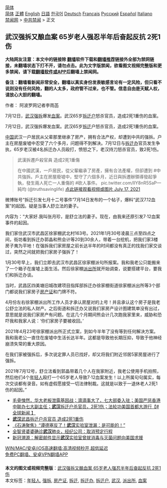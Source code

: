  <!-- 面包屑导航 --> <div class="breadcrumb"><!-- GTranslate: https://gtranslate.io/ -->  <div class="switcher notranslate">  <div class="selected">  <a href="#" onclick="return false;"> 简体</a>  </div>  <div class="option">  <a href="https://www.bannedbook.org" onclick="doGTranslate('zh-CN|zh-CN');jQuery('div.switcher div.selected a').html(jQuery(this).html());return false;" title="简体中文" class="nturl selected"> 简体</a>  <a href="https://www.bannedbook.org/zh-tw/" onclick="doGTranslate('zh-CN|zh-TW');jQuery('div.switcher div.selected a').html(jQuery(this).html());return false;" title="繁體中文" class="nturl"> 正體</a>  <a href="https://www.bannedbook.org/en/" onclick="doGTranslate('zh-CN|en');jQuery('div.switcher div.selected a').html(jQuery(this).html());return false;" title="English" class="nturl"> English</a>  <a href="https://www.bannedbook.org/ja/" onclick="doGTranslate('zh-CN|ja');jQuery('div.switcher div.selected a').html(jQuery(this).html());return false;" title="日本語" class="nturl"> 日語</a>  <a href="https://www.bannedbook.org/ko/" onclick="doGTranslate('zh-CN|ko');jQuery('div.switcher div.selected a').html(jQuery(this).html());return false;" title="한국어" class="nturl"> 한국어</a>  <a href="https://www.bannedbook.org/de/" onclick="doGTranslate('zh-CN|de');jQuery('div.switcher div.selected a').html(jQuery(this).html());return false;" title="Deutsch" class="nturl"> Deutsch</a>  <a href="https://www.bannedbook.org/fr/" onclick="doGTranslate('zh-CN|fr');jQuery('div.switcher div.selected a').html(jQuery(this).html());return false;" title="Français" class="nturl"> Français</a>  <a href="https://www.bannedbook.org/ru/" onclick="doGTranslate('zh-CN|ru');jQuery('div.switcher div.selected a').html(jQuery(this).html());return false;" title="Русский" class="nturl"> Русский</a>  <a href="https://www.bannedbook.org/es/" onclick="doGTranslate('zh-CN|es');jQuery('div.switcher div.selected a').html(jQuery(this).html());return false;" title="Español" class="nturl"> Español</a>  <a href="https://www.bannedbook.org/it/" onclick="doGTranslate('zh-CN|it');jQuery('div.switcher div.selected a').html(jQuery(this).html());return false;" title="Italiano" class="nturl"> Italiano</a>  </div>  </div>      <div class='breadcrumb-sub'><!-- Breadcrumb NavXT 6.3.0 --> <a href="https://www.bannedbook.org/" class="home">禁闻网</a> &gt; <a href="https://www.bannedbook.org/bnews/cbnews/" class="category">中共禁闻</a> &gt; 正文</div></div><h2>武汉强拆又酿血案 65岁老人强忍半年后奋起反抗 2死1伤</h2> <p class="notice"><b>大陆网友注意：本文中的链接除 <a href="https://github.com/bannedbook/fanqiang" >翻墙</a>软件下载和<a href="https://github.com/killgcd/justmysocks/blob/master/README.md">翻墙推荐</a>链接外全部为禁网链接，未翻墙状态下打不开，请勿点击。此为文字版禁闻，欲看图文视频完整版和更多禁闻，请下载<a href="https://github.com/bannedbook/fanqiang">翻墙软件或APP</a>后翻墙上禁闻网。</p><p>备注：翻墙看新闻非常安全，翻墙以真实身份发表敏感言论有一定风险，但只看不说则没有任何风险，翻的人太多，政府管不过来，也不管。信息自由是天赋人权，请放心大胆的翻墙。</b></p>  <div class="entry"> <p>作者： 阿波罗网记者李雨菡</p> <p id="summary">7月12日，<a href="https://www.bannedbook.org/bnews/tag/%e6%ad%a6%e6%b1%89/" class="st_tag internal_tag" rel="tag" title="标签 武汉 下的日志">武汉</a><a href="https://www.bannedbook.org/bnews/tag/%e5%bc%ba%e6%8b%86/" class="st_tag internal_tag" rel="tag" title="标签 强拆 下的日志">强拆</a>爆发<a href="https://www.bannedbook.org/bnews/tag/%e8%a1%80%e6%a1%88/" class="st_tag internal_tag" rel="tag" title="标签 血案 下的日志">血案</a>。武汉65岁<a href="https://www.bannedbook.org/bnews/tag/%e6%8b%86%e8%bf%81%e6%88%b7/" class="st_tag internal_tag" rel="tag" title="标签 拆迁户 下的日志">拆迁户</a>怒杀官员，造成2死1重伤的血案。</p> <p>7月12日，武汉强拆爆发血案。武汉65岁<a href="https://www.bannedbook.org/bnews/tag/%e6%8b%86%e8%bf%81/" class="st_tag internal_tag" rel="tag" title="标签 拆迁 下的日志">拆迁</a>户怒杀官员，造成2死1重伤的血案。</p> <p><span class='wp_keywordlink_affiliate'><a href="https://www.bannedbook.org/" title="中国" target="_blank">中国</a></span>武汉一户居民从父辈那里继承了房产，拥有合法产权，却遭到中共的强拆。户主在房屋废墟中忍受了六个多月，问题得不到解决。7月12日与<a href="https://www.bannedbook.org/bnews/tag/%E6%8B%86%E8%BF%81%E5%8A%9E/" class="st_tag internal_tag" rel="tag" title="标签 拆迁办 下的日志">拆迁办</a>官员发生争执，65岁老汉被4名拆迁办人员殴打，愤怒之下，老汉持刀怒杀官员，致2死1伤。</p>  <blockquote><p>武漢拆遷戶殺官員 造成2死1重傷</p> <p>在中國武漢，一戶居民，從父輩繼承了房產，擁有合法產權，但卻遭到 #中共強拆。戶主在房屋廢墟中，堅守了六個多月，近日與拆遷辦領導發起爭執，發生兩人死亡一人重傷的 #砍人事件。 pic.twitter.com/llY8nR5SaP— 純均 (@truthsavinglife) <a href="https://twitter.com/truthsavinglife/status/1416188221319524356?ref_src=twsrc%5Etfw">点此链接观看视频或图片 July 17, 2021</a></p></blockquote> <p>微博账号“拆迁引发七月十二号事件”7月14日发布的一个帖子，爆料“武汉7.12血案”的起因。疑是当事人舒立法的妻子。</p> <p>内容为：“大家好.我叫张月珍，是舒立法的妻子。现在，由我来还原引发7·12血案事件的起因。</p>  <p>我们家住武汉市武昌区徐家棚武北村163号。2021年1月30号凌晨三点至四点之间，街坊看到拆迁办郭晶和熊会计等20到30余人，带着一台挖机，把我们家3楼房子夷为平地！在强拆我们家房屋之前长达半年的时间都没有真正的找我们家交谈过，突然之间就把我们家房子强拆了！</p> <p>1月30号早上，我们立即去武汉市武昌区徐家棚派句所报案。我和我老公只能搬来了一个箱子在废墟上面生活。然后徐家棚<a href="https://www.bannedbook.org/bnews/tag/%e6%b4%be%e5%87%ba%e6%89%80/" class="st_tag internal_tag" rel="tag" title="标签 派出所 下的日志">派出所</a>就开始调查，说要搭建平台，要我们和拆迁办谈。</p> <p>当时，武昌区四美塘旧城改建项目指挥部拆迁办徐家棚街道徐家棚派出所等3个部门都说我们家房子<a href="https://www.bannedbook.org/bnews/tag/%E6%88%BF%E4%BA%A7%E8%AF%81/" class="st_tag internal_tag" rel="tag" title="标签 房产证 下的日志">房产证</a>和门牌不符。</p> <p>4月份左右徐家棚派出所工作人员才承认房屋对的上号！并且承认这个房子是我老公舒立法的私人财产。之后街道和拆迁办又说我们家房产设计图建筑单没有出过，意思就是说我们家房产有问题。在这几个月期间熊会计几次跑我家里来，威胁和恐吓我和我家人说：‘你们家房子要被收回。’</p>  <p>2021年4月23号徐家棚派出所正式立案，到如今半年了没有等到任何解决方案。我和我老公一直住在废墟中生活长达半年。这都是导致他长期压抑，导致于他神经崩溃失常的重大原因。</p> <p>在我们家被强拆后，多次说定罪人员已找好，却又将我们附近邻居5家房屋进行了强拆。</p> <p>2021年7月12号，舒立法看到郭晶带着几个人在我家附近，我老公使用手机拍照，然后他们4个<a href="https://www.bannedbook.org/bnews/tag/%e5%b9%b4%e8%bd%bb%e4%ba%ba/" class="st_tag internal_tag" rel="tag" title="标签 年轻人 下的日志">年轻人</a>殴打一个65岁老人导致7·12血案发生！以上所属句句属实，每次交谈都有录音。如有虚假愿接受一切法律制裁。这就是以致于一退休老人2死1伤的起因。”</p> <ul class='op-related-articles' title='相关阅读'> <li><a href='https://www.bannedbook.org/bnews/bannedvideo/20210717/1588719.html' target='_blank'>毛骨悚然，华大老板泄露基因战；滴滴事大了，七大部委入驻；美国严惩香港中联办七大副主任；<b>武汉</b>拆迁户杀官员，2死1伤；法轮功美国首都大游行【#全球新闻 】</a></li> <li><a href='https://www.bannedbook.org/bnews/bannedvideo/20210717/1588679.html' target='_blank'><b>武汉</b>武昌拆迁户杀官员 造成2死1重伤</a></li> <li><a href='https://www.bannedbook.org/bnews/bannedvideo/20210717/1588595.html' target='_blank'>《石涛聚焦》“谭德塞反了！<b>武汉</b>实验室泄漏：是可能的！”</a></li> <li><a href='https://www.bannedbook.org/bnews/yule/20210716/1588053.html' target='_blank'>全智贤婆婆确诊<b>武汉</b>肺炎，经纪公司：取消预定行程</a></li> <li><a href='https://www.bannedbook.org/bnews/headline/20210715/1587701.html' target='_blank'>新冠溯源：解密邮件显示<b>武汉</b>实验室曾就消毒与灭菌问题向美国求援</a></li> </ul> <p class="texttj"> <a href="https://github.com/bannedbook/fanqiang/wiki/V2ray%E6%9C%BA%E5%9C%BA" target="_blank">WIN/MAC/安卓/iOS高速翻墙:高清视频秒开,超低延迟</a><br/> <a href="https://github.com/bannedbook/fanqiang/wiki/%E7%A6%81%E9%97%BB%E7%BD%91%E5%AE%89%E5%8D%93%E7%BF%BB%E5%A2%99%E6%96%B0%E9%97%BBAPP" target="_blank">免费PC翻墙、安卓VPN翻墙APP</a></p> <p></p><a name='sharetosocial'></a>  <div style="margin-bottom:5px;padding-bottom:5px;clear:both"> <div id="archive-pix-1" class="banner-ads"> <!-- AuctionX Display platform tag START --> <div id="26318x728x90x621x_ADSLOT2" clicktrack="%%CLICK_URL_ESC%%"></div> <!-- AuctionX Display platform tag END --> </div> <div id="archive-pix-2" class="banner-ads"> <!-- AuctionX Display platform tag START --> <div id="26315x300x250x621x_ADSLOT2" clicktrack="%%CLICK_URL_ESC%%"></div> <!-- AuctionX Display platform tag END --> </div> </div>    <div id="archive-pix-1" class="banner-ads"> <!-- AuctionX Display platform tag START --> <div id="26318x728x90x621x_ADSLOT3" clicktrack="%%CLICK_URL_ESC%%"></div> <!-- AuctionX Display platform tag END --> </div> <div><b>本文的图文或视频完整版</b>：<a href='https://www.bannedbook.org/bnews/cbnews/20210717/1588841.html'>武汉强拆又酿血案 65岁老人强忍半年后奋起反抗 2死1伤</a></div>  </div><!--END ENTRY--> <div class="postfooter"> <div>本文标签：<a href="https://www.bannedbook.org/bnews/tag/%e5%b9%b4%e8%bd%bb%e4%ba%ba/" rel="tag">年轻人</a>, <a href="https://www.bannedbook.org/bnews/tag/%e5%bc%ba%e6%8b%86/" rel="tag">强拆</a>, <a href="https://www.bannedbook.org/bnews/tag/%E6%88%BF%E4%BA%A7%E8%AF%81/" rel="tag">房产证</a>, <a href="https://www.bannedbook.org/bnews/tag/%e6%8b%86%e8%bf%81/" rel="tag">拆迁</a>, <a href="https://www.bannedbook.org/bnews/tag/%E6%8B%86%E8%BF%81%E5%8A%9E/" rel="tag">拆迁办</a>, <a href="https://www.bannedbook.org/bnews/tag/%e6%8b%86%e8%bf%81%e6%88%b7/" rel="tag">拆迁户</a>, <a href="https://www.bannedbook.org/bnews/tag/%e6%ad%a6%e6%b1%89/" rel="tag">武汉</a>, <a href="https://www.bannedbook.org/bnews/tag/%e6%b4%be%e5%87%ba%e6%89%80/" rel="tag">派出所</a>, <a href="https://www.bannedbook.org/bnews/tag/%e8%a1%80%e6%a1%88/" rel="tag">血案</a></div>  </div><!--END POSTFOOTER--> 